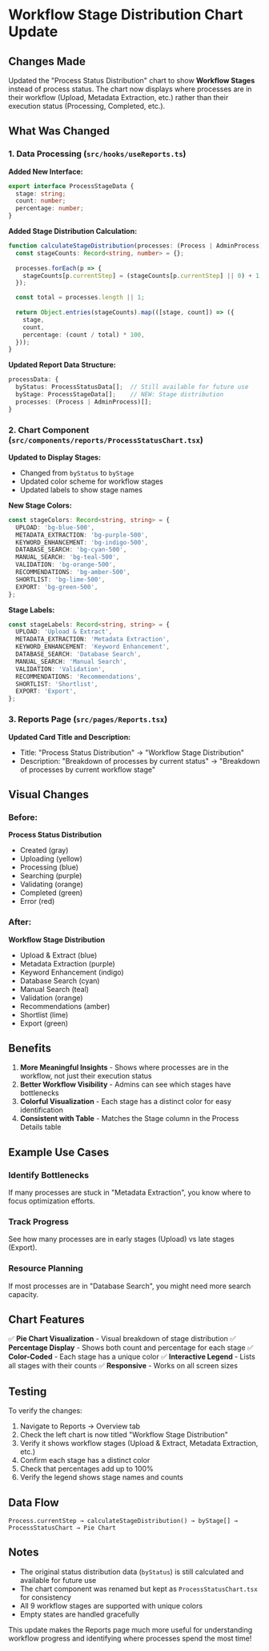 # Workflow Stage Distribution Chart Update

## Changes Made

Updated the "Process Status Distribution" chart to show **Workflow Stages** instead of process status. The chart now displays where processes are in their workflow (Upload, Metadata Extraction, etc.) rather than their execution status (Processing, Completed, etc.).

## What Was Changed

### 1. Data Processing (`src/hooks/useReports.ts`)

**Added New Interface:**
```typescript
export interface ProcessStageData {
  stage: string;
  count: number;
  percentage: number;
}
```

**Added Stage Distribution Calculation:**
```typescript
function calculateStageDistribution(processes: (Process | AdminProcess)[]): ProcessStageData[] {
  const stageCounts: Record<string, number> = {};
  
  processes.forEach(p => {
    stageCounts[p.currentStep] = (stageCounts[p.currentStep] || 0) + 1;
  });

  const total = processes.length || 1;
  
  return Object.entries(stageCounts).map(([stage, count]) => ({
    stage,
    count,
    percentage: (count / total) * 100,
  }));
}
```

**Updated Report Data Structure:**
```typescript
processData: {
  byStatus: ProcessStatusData[];  // Still available for future use
  byStage: ProcessStageData[];    // NEW: Stage distribution
  processes: (Process | AdminProcess)[];
}
```

### 2. Chart Component (`src/components/reports/ProcessStatusChart.tsx`)

**Updated to Display Stages:**
- Changed from `byStatus` to `byStage`
- Updated color scheme for workflow stages
- Updated labels to show stage names

**New Stage Colors:**
```typescript
const stageColors: Record<string, string> = {
  UPLOAD: 'bg-blue-500',
  METADATA_EXTRACTION: 'bg-purple-500',
  KEYWORD_ENHANCEMENT: 'bg-indigo-500',
  DATABASE_SEARCH: 'bg-cyan-500',
  MANUAL_SEARCH: 'bg-teal-500',
  VALIDATION: 'bg-orange-500',
  RECOMMENDATIONS: 'bg-amber-500',
  SHORTLIST: 'bg-lime-500',
  EXPORT: 'bg-green-500',
};
```

**Stage Labels:**
```typescript
const stageLabels: Record<string, string> = {
  UPLOAD: 'Upload & Extract',
  METADATA_EXTRACTION: 'Metadata Extraction',
  KEYWORD_ENHANCEMENT: 'Keyword Enhancement',
  DATABASE_SEARCH: 'Database Search',
  MANUAL_SEARCH: 'Manual Search',
  VALIDATION: 'Validation',
  RECOMMENDATIONS: 'Recommendations',
  SHORTLIST: 'Shortlist',
  EXPORT: 'Export',
};
```

### 3. Reports Page (`src/pages/Reports.tsx`)

**Updated Card Title and Description:**
- Title: "Process Status Distribution" → "Workflow Stage Distribution"
- Description: "Breakdown of processes by current status" → "Breakdown of processes by current workflow stage"

## Visual Changes

### Before:
**Process Status Distribution**
- Created (gray)
- Uploading (yellow)
- Processing (blue)
- Searching (purple)
- Validating (orange)
- Completed (green)
- Error (red)

### After:
**Workflow Stage Distribution**
- Upload & Extract (blue)
- Metadata Extraction (purple)
- Keyword Enhancement (indigo)
- Database Search (cyan)
- Manual Search (teal)
- Validation (orange)
- Recommendations (amber)
- Shortlist (lime)
- Export (green)

## Benefits

1. **More Meaningful Insights** - Shows where processes are in the workflow, not just their execution status
2. **Better Workflow Visibility** - Admins can see which stages have bottlenecks
3. **Colorful Visualization** - Each stage has a distinct color for easy identification
4. **Consistent with Table** - Matches the Stage column in the Process Details table

## Example Use Cases

### Identify Bottlenecks
If many processes are stuck in "Metadata Extraction", you know where to focus optimization efforts.

### Track Progress
See how many processes are in early stages (Upload) vs late stages (Export).

### Resource Planning
If most processes are in "Database Search", you might need more search capacity.

## Chart Features

✅ **Pie Chart Visualization** - Visual breakdown of stage distribution
✅ **Percentage Display** - Shows both count and percentage for each stage
✅ **Color-Coded** - Each stage has a unique color
✅ **Interactive Legend** - Lists all stages with their counts
✅ **Responsive** - Works on all screen sizes

## Testing

To verify the changes:

1. Navigate to Reports → Overview tab
2. Check the left chart is now titled "Workflow Stage Distribution"
3. Verify it shows workflow stages (Upload & Extract, Metadata Extraction, etc.)
4. Confirm each stage has a distinct color
5. Check that percentages add up to 100%
6. Verify the legend shows stage names and counts

## Data Flow

```
Process.currentStep → calculateStageDistribution() → byStage[] → ProcessStatusChart → Pie Chart
```

## Notes

- The original status distribution data (`byStatus`) is still calculated and available for future use
- The chart component was renamed but kept as `ProcessStatusChart.tsx` for consistency
- All 9 workflow stages are supported with unique colors
- Empty states are handled gracefully

This update makes the Reports page much more useful for understanding workflow progress and identifying where processes spend the most time!
